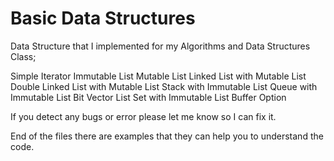 
# Basic Data Structures



Data Structure that I implemented for my Algorithms and Data Structures Class;

Simple Iterator
Immutable List
Mutable List
Linked List with Mutable List
Double Linked List with Mutable List
Stack with Immutable List
Queue with Immutable List
Bit Vector
List Set with Immutable List
Buffer
Option

If you detect any bugs or error please let me know so I can fix it.

End of the files there are examples that they can help you to understand the code.


